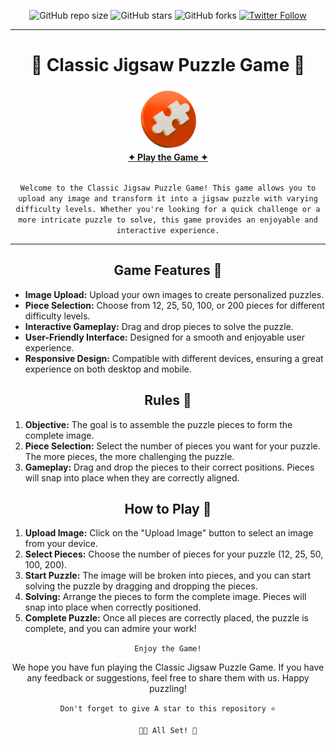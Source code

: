 <div align="center">  
                                                                                           
![GitHub repo size](https://img.shields.io/github/repo-size/codeaashu/Jigsaw-Puzzle-Game)
  ![GitHub stars](https://img.shields.io/github/stars/codeaashu/Jigsaw-Puzzle-Game?style=social) 
  ![GitHub forks](https://img.shields.io/github/forks/codeaashu/Jigsaw-Puzzle-Game?style=social)
[![Twitter Follow](https://img.shields.io/twitter/follow/warrior_aashuu?style=social)](https://twitter.com/intent/follow?screen_name=warrior_aashuu)

<hr>
  <h1 align="center">🧩 Classic Jigsaw Puzzle Game 🧩</h1>
  <img src="./LOGO.png" width="100px" />
  <br><a href="https://jigsaw-puzzle-game.vercel.app/"><strong>✦ Play the Game ✦</strong></a><br><br>
  
  ` Welcome to the Classic Jigsaw Puzzle Game! This game allows you to upload any image and transform it into a jigsaw puzzle with varying difficulty levels. Whether you're looking for a quick challenge or a more intricate puzzle to solve, this game provides an enjoyable and interactive experience. `<hr></div>

<h2 align="center">Game Features 🌟</h4>

- **Image Upload:** Upload your own images to create personalized puzzles.
- **Piece Selection:** Choose from 12, 25, 50, 100, or 200 pieces for different difficulty levels.
- **Interactive Gameplay:** Drag and drop pieces to solve the puzzle.
- **User-Friendly Interface:** Designed for a smooth and enjoyable user experience.
- **Responsive Design:** Compatible with different devices, ensuring a great experience on both desktop and mobile.

<h2 align="center">Rules 🚨</h4>

1. **Objective:** The goal is to assemble the puzzle pieces to form the complete image.
2. **Piece Selection:** Select the number of pieces you want for your puzzle. The more pieces, the more challenging the puzzle.
3. **Gameplay:** Drag and drop the pieces to their correct positions. Pieces will snap into place when they are correctly aligned.

<h2 align="center">How to Play 🧩</h4>

1. **Upload Image:** Click on the "Upload Image" button to select an image from your device.
2. **Select Pieces:** Choose the number of pieces for your puzzle (12, 25, 50, 100, 200).
3. **Start Puzzle:** The image will be broken into pieces, and you can start solving the puzzle by dragging and dropping the pieces.
4. **Solving:** Arrange the pieces to form the complete image. Pieces will snap into place when correctly positioned.
5. **Complete Puzzle:** Once all pieces are correctly placed, the puzzle is complete, and you can admire your work!

<div align="center">

` Enjoy the Game! `

We hope you have fun playing the Classic Jigsaw Puzzle Game. If you have any feedback or suggestions, feel free to share them with us. Happy puzzling!

`Don't forget to give A star to this repository ⭐`


`👍🏻 All Set! 💌`

</div>
